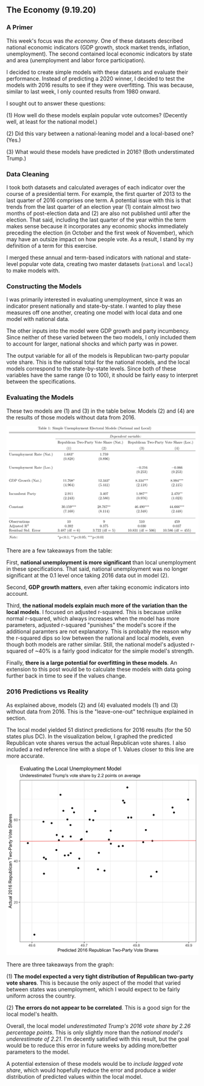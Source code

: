 ## The Economy (9.19.20)

### A Primer

This week's focus was *the economy*. One of these datasets described national economic indicators (GDP growth, stock market trends, inflation, unemployment). The second contained local economic indicators by state and area (unemployment and labor force participation).

I decided to create simple models with these datasets and evaluate their performance. Instead of predicting a 2020 winner, I decided to test the models with 2016 results to see if they were overfitting. This was because, similar to last week, I only counted results from 1980 onward.

I sought out to answer these questions:

(1) How well do these models explain popular vote outcomes? (Decently well, at least for the national model.)

(2) Did this vary between a national-leaning model and a local-based one? (Yes.)

(3) What would these models have predicted in 2016? (Both understimated Trump.)

### Data Cleaning

I took both datasets and calculated averages of each indicator over the course of a presidential term. For example, the first quarter of 2013 to the last quarter of 2016 comprises one term. A potential issue with this is that trends from the last quarter of an election year (1) contain almost two months of post-election data and (2) are also not published until after the election. That said, including the last quarter of the year within the term makes sense because it incorporates any economic shocks immediately preceding the election (in October and the first week of November), which may have an outsize impact on how people vote. As a result, I stand by my definition of a term for this exercise.

I merged these annual and term-based indicators with national and state-level popular vote data, creating two master datasets (`national` and `local`) to make models with.

### Constructing the Models

I was primarily interested in evaluating unemployment, since it was an indicator present nationally and state-by-state. I wanted to play these measures off one another, creating one model with local data and one model with national data.

The other inputs into the model were GDP growth and party incumbency. Since neither of these varied between the two models, I only included them to account for larger, national shocks and which party was in power.

The output variable for all of the models is Republican two-party popular vote share. This is the national total for the national models, and the local models correspond to the state-by-state levels. Since both of these variables have the same range (0 to 100), it should be fairly easy to interpret between the specifications.

### Evaluating the Models

These two models are (1) and (3) in the table below. Models (2) and (4) are the results of those models without data from 2016.

![Simple Unemployment Electoral Models](../Plots/week2table1.png)

There are a few takeaways from the table:

First, **national unemployment is more significant** than local unemployment in these specifications. That said, national unemployment was no longer significant at the 0.1 level once taking 2016 data out in model (2).

Second, **GDP growth matters**, even after taking economic indicators into account.

Third, **the national models explain much more of the variation than the local models**. I focused on adjusted r-squared. This is because unlike normal r-squared, which always increases when the model has more parameters, adjusted r-squared "punishes" the model's score if the additional paramters are not explanatory. This is probably the reason why the r-squared dips so low between the national and local models, even though both models are rather similar. Still, the national model's adjusted r-squared of ~40% is a fairly good indicator for the simple model's strength.

Finally, **there is a large potential for overfitting in these models**. An extension to this post would be to calculate these models with data going further back in time to see if the values change.

### 2016 Predictions vs Reality

As explained above, models (2) and (4) evaluated models (1) and (3) without data from 2016. This is the "leave-one-out" technique explained in section.

The local model yielded 51 distinct predictions for 2016 results (for the 50 states plus DC). In the visualization below, I graphed the predicted Republican vote shares versus the actual Republican vote shares. I also included a red reference line with a slope of 1. Values closer to this line are more accurate.

![Evaluating the Local Unemployment Model](../Plots/week2plot1.png)

There are three takeaways from the graph:

(1) **The model expected a very tight distribution of Republican two-party vote shares**. This is because the only aspect of the model that varied between states was unemployment, which I would expect to be fairly uniform across the country.

(2) **The errors do not appear to be correlated**. This is a good sign for the local model's health.

Overall, the local model *underestimated Trump's 2016 vote share by 2.26 percentage points*. This is only slightly more than the *national model's underestimate of 2.21*. I'm decently satisfied with this result, but the goal would be to reduce this error in future weeks by adding more/better parameters to the model.

A potential extension of these models would be to *include lagged vote share*, which would hopefully reduce the error and produce a wider distribution of predicted values within the local model.